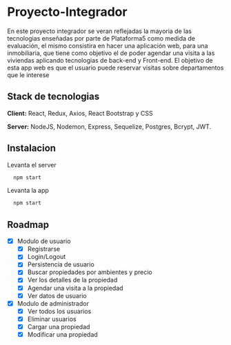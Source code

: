 # Proyecto-Integrador

En este proyecto integrador se veran reflejadas la mayoria de las tecnologias enseñadas por parte de Plataforma5 como medida de evaluación, el mismo consistira en hacer una aplicación web, para una inmobiliaria, que tiene como objetivo el de poder agendar una visita a las viviendas aplicando tecnologias de back-end y Front-end. El objetivo de esta app web es que el usuario puede reservar visitas sobre departamentos que le interese

## Stack de tecnologias

**Client:** React, Redux, Axios, React Bootstrap y CSS

**Server:** NodeJS, Nodemon, Express, Sequelize, Postgres, Bcrypt, JWT.

## Instalacion

Levanta el server

```bash
  npm start
```

Levanta la app

```bash
  npm start
```

## Roadmap

- [x] Modulo de usuario
  - [x] Registrarse
  - [x] Login/Logout
  - [x] Persistencia de usuario
  - [x] Buscar propiedades por ambientes y precio
  - [x] Ver los detalles de la propiedad
  - [x] Agendar una visita a la propiedad
  - [x] Ver datos de usuario
- [x] Modulo de administrador
  - [x] Ver todos los usuarios
  - [x] Eliminar usuarios
  - [x] Cargar una propiedad
  - [x] Modificar una propiedad
